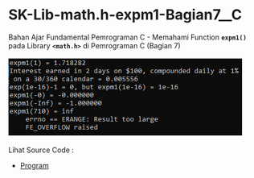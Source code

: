 # SK-Lib-math.h-expm1-Bagian7__C
Bahan Ajar Fundamental Pemrograman C - Memahami Function <code><b>expm1()</b></code> pada Library <code><b>&lt;math.h></b></code> di Pemrograman C (Bagian 7)<br><br>
<img src="https://github.com/RizkyKhapidsyah/SK-Lib-math.h-expm1-Bagian7__C/blob/master/SK-Lib-math.h-expm1-Bagian7__C/result/001.PNG"><br><br>
Lihat Source Code : <br>
- <a href="https://github.com/RizkyKhapidsyah/SK-Lib-math.h-expm1-Bagian7__C/blob/master/SK-Lib-math.h-expm1-Bagian7__C/Source.c">Program</a>
